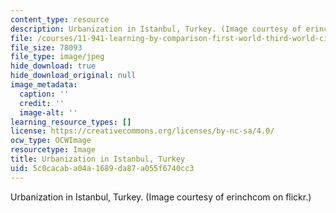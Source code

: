 ```yaml
---
content_type: resource
description: Urbanization in Istanbul, Turkey. (Image courtesy of erinchcom on flickr.)
file: /courses/11-941-learning-by-comparison-first-world-third-world-cities-fall-2008/5c0cacaba04a1689da87a055f6740cc3_chp_istanbul.jpg
file_size: 78093
file_type: image/jpeg
hide_download: true
hide_download_original: null
image_metadata:
  caption: ''
  credit: ''
  image-alt: ''
learning_resource_types: []
license: https://creativecommons.org/licenses/by-nc-sa/4.0/
ocw_type: OCWImage
resourcetype: Image
title: Urbanization in Istanbul, Turkey
uid: 5c0cacab-a04a-1689-da87-a055f6740cc3
---
```

Urbanization in Istanbul, Turkey. (Image courtesy of erinchcom on flickr.)